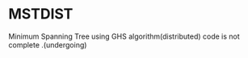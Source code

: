 # MSTDIST
Minimum Spanning Tree using  GHS algorithm(distributed)
code is not complete .(undergoing)
